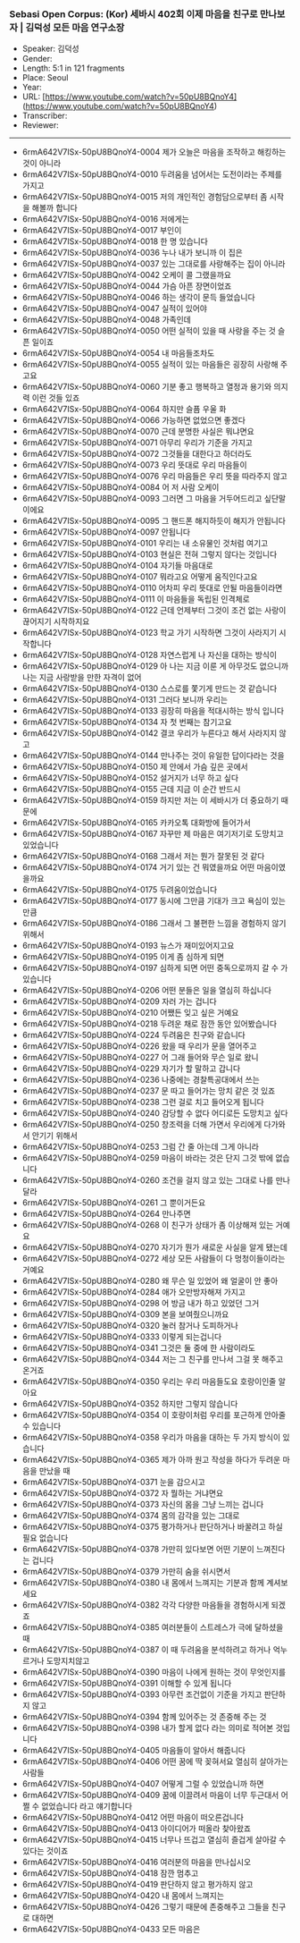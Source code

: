 ### Sebasi Open Corpus: (Kor) 세바시 402회 이제 마음을 친구로 만나보자 | 김덕성 모든 마음 연구소장

- Speaker: 김덕성
- Gender: 
- Length: 5:1 in 121 fragments
- Place: Seoul
- Year: 
- URL: [https://www.youtube.com/watch?v=50pU8BQnoY4] (https://www.youtube.com/watch?v=50pU8BQnoY4)
- Transcriber: 
- Reviewer: 

---

- 6rmA642V7ISx-50pU8BQnoY4-0004 제가 오늘은 마음을 조작하고 해킹하는 것이 아니라
- 6rmA642V7ISx-50pU8BQnoY4-0010 두려움을 넘어서는 도전이라는 주제를 가지고
- 6rmA642V7ISx-50pU8BQnoY4-0015 저의 개인적인 경험담으로부터 좀 시작을 해볼까 합니다
- 6rmA642V7ISx-50pU8BQnoY4-0016 저에게는
- 6rmA642V7ISx-50pU8BQnoY4-0017 부인이
- 6rmA642V7ISx-50pU8BQnoY4-0018 한 명 있습니다
- 6rmA642V7ISx-50pU8BQnoY4-0036 누나 내가 보니까 이 집은
- 6rmA642V7ISx-50pU8BQnoY4-0037 있는 그대로를 사랑해주는 집이 아니라
- 6rmA642V7ISx-50pU8BQnoY4-0042 오케이 콜 그랬을까요
- 6rmA642V7ISx-50pU8BQnoY4-0044 가슴 아픈 장면이었죠
- 6rmA642V7ISx-50pU8BQnoY4-0046 하는 생각이 문득 들었습니다
- 6rmA642V7ISx-50pU8BQnoY4-0047 실적이 있어야
- 6rmA642V7ISx-50pU8BQnoY4-0048 가족인데
- 6rmA642V7ISx-50pU8BQnoY4-0050 어떤 실적이 있을 때 사랑을 주는 것 슬픈 일이죠
- 6rmA642V7ISx-50pU8BQnoY4-0054 내 마음들조차도
- 6rmA642V7ISx-50pU8BQnoY4-0055 실적이 있는 마음들은 굉장히 사랑해 주고요
- 6rmA642V7ISx-50pU8BQnoY4-0060 기분 좋고 행복하고 열정과 용기와 의지력 이런 것들 있죠
- 6rmA642V7ISx-50pU8BQnoY4-0064 하지만 슬픔 우울 화
- 6rmA642V7ISx-50pU8BQnoY4-0066 가능하면 없었으면 좋겠다
- 6rmA642V7ISx-50pU8BQnoY4-0070 근데 분명한 사실은 뭐냐면요
- 6rmA642V7ISx-50pU8BQnoY4-0071 아무리 우리가 기준을 가지고
- 6rmA642V7ISx-50pU8BQnoY4-0072 그것들을 대한다고 하더라도
- 6rmA642V7ISx-50pU8BQnoY4-0073 우리 뜻대로 우리 마음들이
- 6rmA642V7ISx-50pU8BQnoY4-0076 우리 마음들은 우리 뜻을 따라주지 않고
- 6rmA642V7ISx-50pU8BQnoY4-0084 어 저 사람 오케이
- 6rmA642V7ISx-50pU8BQnoY4-0093 그러면 그 마음을 거두어드리고 싶단말이에요
- 6rmA642V7ISx-50pU8BQnoY4-0095 그 핸드폰 해지하듯이 해지가 안됩니다
- 6rmA642V7ISx-50pU8BQnoY4-0097 안됩니다
- 6rmA642V7ISx-50pU8BQnoY4-0101 우리는 내 소유물인 것처럼 여기고
- 6rmA642V7ISx-50pU8BQnoY4-0103 현실은 전혀 그렇지 않다는 것입니다
- 6rmA642V7ISx-50pU8BQnoY4-0104 자기들 마음대로
- 6rmA642V7ISx-50pU8BQnoY4-0107 뭐라고요 어떻게 움직인다고요
- 6rmA642V7ISx-50pU8BQnoY4-0110 어차피 우리 뜻대로 안될 마음들이라면
- 6rmA642V7ISx-50pU8BQnoY4-0111 이 마음들을 독립된 인격체로
- 6rmA642V7ISx-50pU8BQnoY4-0122 근데 언제부터 그것이 조건 없는 사랑이 끊어지기 시작하지요
- 6rmA642V7ISx-50pU8BQnoY4-0123 학교 가기 시작하면 그것이 사라지기 시작합니다
- 6rmA642V7ISx-50pU8BQnoY4-0128 자연스럽게 나 자신을 대하는 방식이
- 6rmA642V7ISx-50pU8BQnoY4-0129 아 나는 지금 이룬 게 아무것도 없으니까 나는 지금 사랑받을 만한 자격이 없어
- 6rmA642V7ISx-50pU8BQnoY4-0130 스스로를 쫓기게 만드는 것 같습니다
- 6rmA642V7ISx-50pU8BQnoY4-0131 그러다 보니까 우리는
- 6rmA642V7ISx-50pU8BQnoY4-0133 굉장히 마음을 적대시하는 방식 입니다
- 6rmA642V7ISx-50pU8BQnoY4-0134 자 첫 번째는 참기고요
- 6rmA642V7ISx-50pU8BQnoY4-0142 결코 우리가 누른다고 해서 사라지지 않고
- 6rmA642V7ISx-50pU8BQnoY4-0144 만나주는 것이 유일한 답이다라는 것을
- 6rmA642V7ISx-50pU8BQnoY4-0150 제 안에서 가슴 깊은 곳에서
- 6rmA642V7ISx-50pU8BQnoY4-0152 설거지가 너무 하고 싶다
- 6rmA642V7ISx-50pU8BQnoY4-0155 근데 지금 이 순간 반드시
- 6rmA642V7ISx-50pU8BQnoY4-0159 하지만 저는 이 세바시가 더 중요하기 때문에
- 6rmA642V7ISx-50pU8BQnoY4-0165 카카오톡 대화방에 들어가서
- 6rmA642V7ISx-50pU8BQnoY4-0167 자꾸만 제 마음은 여기저기로 도망치고 있었습니다
- 6rmA642V7ISx-50pU8BQnoY4-0168 그래서 저는 뭔가 잘못된 것 같다
- 6rmA642V7ISx-50pU8BQnoY4-0174 거기 있는 건 뭐였을까요 어떤 마음이였을까요
- 6rmA642V7ISx-50pU8BQnoY4-0175 두려움이었습니다
- 6rmA642V7ISx-50pU8BQnoY4-0177 동시에 그만큼 기대가 크고 욕심이 있는 만큼
- 6rmA642V7ISx-50pU8BQnoY4-0186 그래서 그 불편한 느낌을 경험하지 않기 위해서
- 6rmA642V7ISx-50pU8BQnoY4-0193 뉴스가 재미있어지고요
- 6rmA642V7ISx-50pU8BQnoY4-0195 이게 좀 심하게 되면
- 6rmA642V7ISx-50pU8BQnoY4-0197 심하게 되면 어떤 중독으로까지 갈 수 가 있습니다
- 6rmA642V7ISx-50pU8BQnoY4-0206 어떤 분들은 일을 열심히 하십니다
- 6rmA642V7ISx-50pU8BQnoY4-0209 자러 가는 겁니다
- 6rmA642V7ISx-50pU8BQnoY4-0210 어쨌든 잊고 싶은 거예요
- 6rmA642V7ISx-50pU8BQnoY4-0218 두려운 채로 잠깐 동안 있어봤습니다
- 6rmA642V7ISx-50pU8BQnoY4-0224 두려움은 친구와 같습니다
- 6rmA642V7ISx-50pU8BQnoY4-0226 왔을 때 우리가 문을 열어주고
- 6rmA642V7ISx-50pU8BQnoY4-0227 어 그래 들어와 무슨 일로 왔니
- 6rmA642V7ISx-50pU8BQnoY4-0229 자기가 할 말하고 갑니다
- 6rmA642V7ISx-50pU8BQnoY4-0236 나중에는 경찰특공대에서 쓰는
- 6rmA642V7ISx-50pU8BQnoY4-0237 문 따고 들어가는 망치 같은 것 있죠
- 6rmA642V7ISx-50pU8BQnoY4-0238 그런 걸로 치고 들어오게 됩니다
- 6rmA642V7ISx-50pU8BQnoY4-0240 감당할 수 없다 어디로든 도망치고 싶다
- 6rmA642V7ISx-50pU8BQnoY4-0250 창조력을 더해 가면서 우리에게 다가와서 안기기 위해서
- 6rmA642V7ISx-50pU8BQnoY4-0253 그럼 간 줄 아는데 그게 아니라
- 6rmA642V7ISx-50pU8BQnoY4-0259 마음이 바라는 것은 단지 그것 밖에 없습니다
- 6rmA642V7ISx-50pU8BQnoY4-0260 조건을 걸지 않고 있는 그대로 나를 만나달라
- 6rmA642V7ISx-50pU8BQnoY4-0261 그 뿐이거든요
- 6rmA642V7ISx-50pU8BQnoY4-0264 만나주면
- 6rmA642V7ISx-50pU8BQnoY4-0268 이 친구가 상태가 좀 이상해져 있는 거예요
- 6rmA642V7ISx-50pU8BQnoY4-0270 자기가 뭔가 새로운 사실을 알게 됐는데
- 6rmA642V7ISx-50pU8BQnoY4-0272 세상 모든 사람들이 다 멍청이들이라는 거예요
- 6rmA642V7ISx-50pU8BQnoY4-0280 왜 무슨 일 있었어 왜 얼굴이 안 좋아
- 6rmA642V7ISx-50pU8BQnoY4-0284 애가 오만방자해져 가지고
- 6rmA642V7ISx-50pU8BQnoY4-0298 어 방금 내가 하고 있었던 그거
- 6rmA642V7ISx-50pU8BQnoY4-0309 본을 보여줬으니까요
- 6rmA642V7ISx-50pU8BQnoY4-0320 눌러 참거나 도피하거나
- 6rmA642V7ISx-50pU8BQnoY4-0333 이렇게 되는겁니다
- 6rmA642V7ISx-50pU8BQnoY4-0341 그것은 둘 중에 한 사람이라도
- 6rmA642V7ISx-50pU8BQnoY4-0344 저는 그 친구를 만나서 그걸 못 해주고 온거죠
- 6rmA642V7ISx-50pU8BQnoY4-0350 우리는 우리 마음들도요 호랑이인줄 알아요
- 6rmA642V7ISx-50pU8BQnoY4-0352 하지만 그렇지 않습니다
- 6rmA642V7ISx-50pU8BQnoY4-0354 이 호랑이처럼 우리를 포근하게 안아줄 수 있습니다
- 6rmA642V7ISx-50pU8BQnoY4-0358 우리가 마음을 대하는 두 가지 방식이 있습니다
- 6rmA642V7ISx-50pU8BQnoY4-0365 제가 아까 원고 작성을 하다가 두려운 마음을 만났을 때
- 6rmA642V7ISx-50pU8BQnoY4-0371 눈을 감으시고
- 6rmA642V7ISx-50pU8BQnoY4-0372 자 뭘하는 거냐면요
- 6rmA642V7ISx-50pU8BQnoY4-0373 자신의 몸을 그냥 느끼는 겁니다
- 6rmA642V7ISx-50pU8BQnoY4-0374 몸의 감각을 있는 그대로
- 6rmA642V7ISx-50pU8BQnoY4-0375 평가하거나 판단하거나 바꿀려고 하실 필요 없습니다
- 6rmA642V7ISx-50pU8BQnoY4-0378 가만히 있다보면 어떤 기분이 느껴진다는 겁니다
- 6rmA642V7ISx-50pU8BQnoY4-0379 가만히 숨을 쉬시면서
- 6rmA642V7ISx-50pU8BQnoY4-0380 내 몸에서 느껴지는 기분과 함께 계셔보세요
- 6rmA642V7ISx-50pU8BQnoY4-0382 각각 다양한 마음들을 경험하시게 되겠죠
- 6rmA642V7ISx-50pU8BQnoY4-0385 여러분들이 스트레스가 극에 달하셨을 때
- 6rmA642V7ISx-50pU8BQnoY4-0387 이 때 두려움을 분석하려고 하거나 억누르거나 도망지치않고
- 6rmA642V7ISx-50pU8BQnoY4-0390 마음이 나에게 원하는 것이 무엇인지를
- 6rmA642V7ISx-50pU8BQnoY4-0391 이해할 수 있게 됩니다
- 6rmA642V7ISx-50pU8BQnoY4-0393 아무런 조건없이 기준을 가지고 판단하지 않고
- 6rmA642V7ISx-50pU8BQnoY4-0394 함께 있어주는 것 존중해 주는 것
- 6rmA642V7ISx-50pU8BQnoY4-0398 내가 할게 없다 라는 의미로 적어본 것입니다
- 6rmA642V7ISx-50pU8BQnoY4-0405 마음들이 알아서 해줍니다
- 6rmA642V7ISx-50pU8BQnoY4-0406 어떤 꿈에 딱 꽂혀서요 열심히 살아가는 사람들
- 6rmA642V7ISx-50pU8BQnoY4-0407 어떻게 그럴 수 있었습니까 하면
- 6rmA642V7ISx-50pU8BQnoY4-0409 꿈에 이끌려서 마음이 너무 두근대서 어쩔 수 없었습니다 라고 얘기합니다
- 6rmA642V7ISx-50pU8BQnoY4-0412 어떤 마음이 떠오른겁니다
- 6rmA642V7ISx-50pU8BQnoY4-0413 아이디어가 떠올라 찾아왔죠
- 6rmA642V7ISx-50pU8BQnoY4-0415 너무나 뜨겁고 열심히 즐겁게 살아갈 수 있다는 것이죠
- 6rmA642V7ISx-50pU8BQnoY4-0416 여러분의 마음을 만나십시오
- 6rmA642V7ISx-50pU8BQnoY4-0418 잠깐 멈추고
- 6rmA642V7ISx-50pU8BQnoY4-0419 판단하지 않고 평가하지 않고
- 6rmA642V7ISx-50pU8BQnoY4-0420 내 몸에서 느껴지는
- 6rmA642V7ISx-50pU8BQnoY4-0426 그렇기 때문에 존중해주고 그들을 친구로 대하면
- 6rmA642V7ISx-50pU8BQnoY4-0433 모든 마음은
